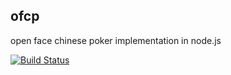 ofcp
-----------------------------

open face chinese poker implementation in node.js

[![Build Status](https://travis-ci.org/abrkn/ofcp.png)](https://travis-ci.org/abrkn/ofcp)
